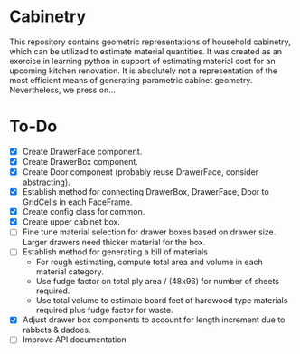 # Cabinetry
This repository contains geometric representations of household cabinetry, which can be utilized to estimate material quantities. It was created as an exercise in learning python in support of estimating material cost for an upcoming kitchen renovation. It is absolutely not a representation of the most efficient means of generating parametric cabinet geometry. Nevertheless, we press on...

# To-Do
- [x] Create DrawerFace component.
- [x] Create DrawerBox component.
- [x] Create Door component (probably reuse DrawerFace, consider abstracting).
- [x] Establish method for connecting DrawerBox, DrawerFace, Door to GridCells in each FaceFrame.
- [x] Create config class for common.
- [x] Create upper cabinet box.
- [ ] Fine tune material selection for drawer boxes based on drawer size. Larger drawers need thicker material for the box.
- [ ] Establish method for generating a bill of materials
    - For rough estimating, compute total area and volume in each material category.
    - Use fudge factor on total ply area / (48x96) for number of sheets required.
    - Use total volume to estimate board feet of hardwood type materials required plus fudge factor for waste.
- [x] Adjust drawer box components to account for length increment due to rabbets & dadoes.
- [ ] Improve API documentation
